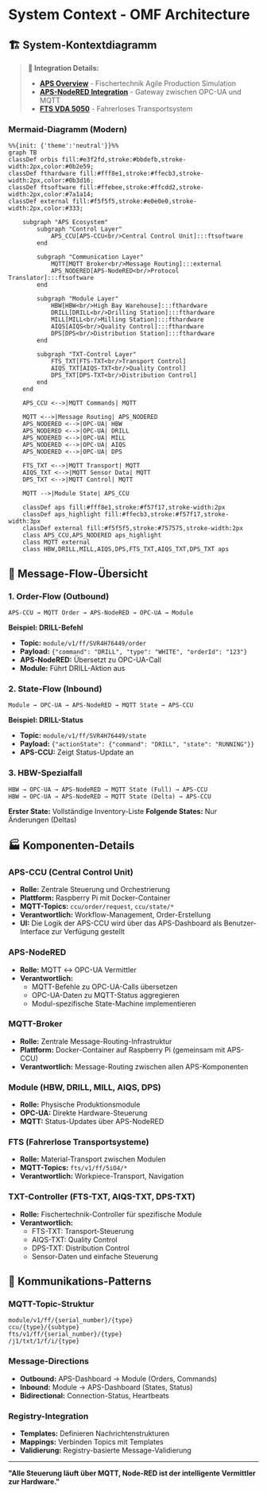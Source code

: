 # System Context - OMF Architecture

## 🏗️ System-Kontextdiagramm

> **🔗 Integration Details:**
> - **[APS Overview](../../06-integrations/aps/README.md)** - Fischertechnik Agile Production Simulation
> - **[APS-NodeRED Integration](../../06-integrations/APS-NodeRED/README.md)** - Gateway zwischen OPC-UA und MQTT
> - **[FTS VDA 5050](../../06-integrations/fts/README.md)** - Fahrerloses Transportsystem


### Mermaid-Diagramm (Modern)
```mermaid
%%{init: {'theme':'neutral'}}%%
graph TB
classDef orbis fill:#e3f2fd,stroke:#bbdefb,stroke-width:2px,color:#0b2e59;
classDef fthardware fill:#fff8e1,stroke:#ffecb3,stroke-width:2px,color:#0b3d16;
classDef ftsoftware fill:#ffebee,stroke:#ffcdd2,stroke-width:2px,color:#7a1a14;
classDef external fill:#f5f5f5,stroke:#e0e0e0,stroke-width:2px,color:#333;

    subgraph "APS Ecosystem"
        subgraph "Control Layer"
            APS_CCU[APS-CCU<br/>Central Control Unit]:::ftsoftware
        end
        
        subgraph "Communication Layer"
            MQTT[MQTT Broker<br/>Message Routing]:::external
            APS_NODERED[APS-NodeRED<br/>Protocol Translator]:::ftsoftware
        end
        
        subgraph "Module Layer"
            HBW[HBW<br/>High Bay Warehouse]:::fthardware
            DRILL[DRILL<br/>Drilling Station]:::fthardware
            MILL[MILL<br/>Milling Station]:::fthardware
            AIQS[AIQS<br/>Quality Control]:::fthardware
            DPS[DPS<br/>Distribution Station]:::fthardware
        end
        
        subgraph "TXT-Control Layer"
            FTS_TXT[FTS-TXT<br/>Transport Control]
            AIQS_TXT[AIQS-TXT<br/>Quality Control]
            DPS_TXT[DPS-TXT<br/>Distribution Control]
        end
    end
    
    APS_CCU <-->|MQTT Commands| MQTT
    
    MQTT <-->|Message Routing| APS_NODERED
    APS_NODERED <-->|OPC-UA| HBW
    APS_NODERED <-->|OPC-UA| DRILL
    APS_NODERED <-->|OPC-UA| MILL
    APS_NODERED <-->|OPC-UA| AIQS
    APS_NODERED <-->|OPC-UA| DPS
    
    FTS_TXT <-->|MQTT Transport| MQTT
    AIQS_TXT <-->|MQTT Sensor Data| MQTT
    DPS_TXT <-->|MQTT Control| MQTT
    
    MQTT -->|Module State| APS_CCU
    
    classDef aps fill:#fff8e1,stroke:#f57f17,stroke-width:2px
    classDef aps_highlight fill:#ffecb3,stroke:#f57f17,stroke-width:3px
    classDef external fill:#f5f5f5,stroke:#757575,stroke-width:2px
    class APS_CCU,APS_NODERED aps_highlight
    class MQTT external
    class HBW,DRILL,MILL,AIQS,DPS,FTS_TXT,AIQS_TXT,DPS_TXT aps
```

## 🔄 Message-Flow-Übersicht

### 1. Order-Flow (Outbound)
```
APS-CCU → MQTT Order → APS-NodeRED → OPC-UA → Module
```

**Beispiel: DRILL-Befehl**
- **Topic:** `module/v1/ff/SVR4H76449/order`
- **Payload:** `{"command": "DRILL", "type": "WHITE", "orderId": "123"}`
- **APS-NodeRED:** Übersetzt zu OPC-UA-Call
- **Module:** Führt DRILL-Aktion aus

### 2. State-Flow (Inbound)
```
Module → OPC-UA → APS-NodeRED → MQTT State → APS-CCU
```

**Beispiel: DRILL-Status**
- **Topic:** `module/v1/ff/SVR4H76449/state`
- **Payload:** `{"actionState": {"command": "DRILL", "state": "RUNNING"}}`
- **APS-CCU:** Zeigt Status-Update an

### 3. HBW-Spezialfall
```
HBW → OPC-UA → APS-NodeRED → MQTT State (Full) → APS-CCU
HBW → OPC-UA → APS-NodeRED → MQTT State (Delta) → APS-CCU
```

**Erster State:** Vollständige Inventory-Liste
**Folgende States:** Nur Änderungen (Deltas)

## 🏭 Komponenten-Details

### APS-CCU (Central Control Unit)
- **Rolle:** Zentrale Steuerung und Orchestrierung
- **Plattform:** Raspberry Pi mit Docker-Container
- **MQTT-Topics:** `ccu/order/request`, `ccu/state/*`
- **Verantwortlich:** Workflow-Management, Order-Erstellung
- **UI:** Die Logik der APS-CCU wird über das APS-Dashboard als Benutzer-Interface zur Verfügung gestellt

### APS-NodeRED
- **Rolle:** MQTT ↔ OPC-UA Vermittler
- **Verantwortlich:** 
  - MQTT-Befehle zu OPC-UA-Calls übersetzen
  - OPC-UA-Daten zu MQTT-Status aggregieren
  - Modul-spezifische State-Machine implementieren

### MQTT-Broker
- **Rolle:** Zentrale Message-Routing-Infrastruktur
- **Plattform:** Docker-Container auf Raspberry Pi (gemeinsam mit APS-CCU)
- **Verantwortlich:** Message-Routing zwischen allen APS-Komponenten

### Module (HBW, DRILL, MILL, AIQS, DPS)
- **Rolle:** Physische Produktionsmodule
- **OPC-UA:** Direkte Hardware-Steuerung
- **MQTT:** Status-Updates über APS-NodeRED

### FTS (Fahrerlose Transportsysteme)
- **Rolle:** Material-Transport zwischen Modulen
- **MQTT-Topics:** `fts/v1/ff/5iO4/*`
- **Verantwortlich:** Workpiece-Transport, Navigation

### TXT-Controller (FTS-TXT, AIQS-TXT, DPS-TXT)
- **Rolle:** Fischertechnik-Controller für spezifische Module
- **Verantwortlich:**
  - FTS-TXT: Transport-Steuerung
  - AIQS-TXT: Quality Control
  - DPS-TXT: Distribution Control
  - Sensor-Daten und einfache Steuerung

## 🔗 Kommunikations-Patterns

### MQTT-Topic-Struktur
```
module/v1/ff/{serial_number}/{type}
ccu/{type}/{subtype}
fts/v1/ff/{serial_number}/{type}
/j1/txt/1/f/i/{type}
```

### Message-Directions
- **Outbound:** APS-Dashboard → Module (Orders, Commands)
- **Inbound:** Module → APS-Dashboard (States, Status)
- **Bidirectional:** Connection-Status, Heartbeats

### Registry-Integration
- **Templates:** Definieren Nachrichtenstrukturen
- **Mappings:** Verbinden Topics mit Templates
- **Validierung:** Registry-basierte Message-Validierung

---

**"Alle Steuerung läuft über MQTT, Node-RED ist der intelligente Vermittler zur Hardware."**
